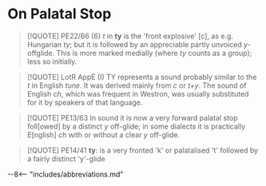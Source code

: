 # On Palatal Stop

>[!QUOTE] PE22/66 (6)
>*t* in **ty** is the 'front explosive' \[c\], as e.g. Hungarian *ty*; but it is followed by an appreciable partly unvoiced *y*-offglide. This is more marked medially (where *ty* counts as a group); less so initially.

>[!QUOTE] LotR AppE (I)
>TY represents a sound probably similar to the *t* in English *tune*. It was derived mainly from *c* or *t+y*. The sound of English *ch*, which was frequent in Westron, was usually substituted for it by speakers of that language.

>[!QUOTE] PE13/63
>In sound it is now a very forward palatal stop foll\[owed\] by a distinct *y* off-glide; in some dialects it is practically E\[nglish\] *ch* with or without a clear *y* off-glide.

>[!QUOTE] PE14/41
>**ty**: is a very fronted 'k' or palatalised 't' followed by a fairly distinct 'y'-glide

--8<-- "includes/abbreviations.md"